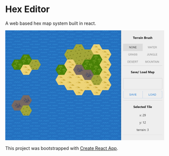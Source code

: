 # Hex Editor

A web based hex map system built in react.

![hex map](./hex-map.png)

This project was bootstrapped with [Create React App](https://github.com/facebook/create-react-app).
